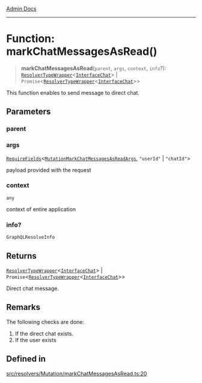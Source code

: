 [Admin Docs](/)

***

# Function: markChatMessagesAsRead()

> **markChatMessagesAsRead**(`parent`, `args`, `context`, `info`?): [`ResolverTypeWrapper`](../../../../types/generatedGraphQLTypes/type-aliases/ResolverTypeWrapper.md)\<[`InterfaceChat`](../../../../models/Chat/interfaces/InterfaceChat.md)\> \| `Promise`\<[`ResolverTypeWrapper`](../../../../types/generatedGraphQLTypes/type-aliases/ResolverTypeWrapper.md)\<[`InterfaceChat`](../../../../models/Chat/interfaces/InterfaceChat.md)\>\>

This function enables to send message to direct chat.

## Parameters

### parent

### args

[`RequireFields`](../../../../types/generatedGraphQLTypes/type-aliases/RequireFields.md)\<[`MutationMarkChatMessagesAsReadArgs`](../../../../types/generatedGraphQLTypes/type-aliases/MutationMarkChatMessagesAsReadArgs.md), `"userId"` \| `"chatId"`\>

payload provided with the request

### context

`any`

context of entire application

### info?

`GraphQLResolveInfo`

## Returns

[`ResolverTypeWrapper`](../../../../types/generatedGraphQLTypes/type-aliases/ResolverTypeWrapper.md)\<[`InterfaceChat`](../../../../models/Chat/interfaces/InterfaceChat.md)\> \| `Promise`\<[`ResolverTypeWrapper`](../../../../types/generatedGraphQLTypes/type-aliases/ResolverTypeWrapper.md)\<[`InterfaceChat`](../../../../models/Chat/interfaces/InterfaceChat.md)\>\>

Direct chat message.

## Remarks

The following checks are done:
1. If the direct chat exists.
2. If the user exists

## Defined in

[src/resolvers/Mutation/markChatMessagesAsRead.ts:20](https://github.com/Suyash878/talawa-api/blob/cfd688207611ba245c99edd8dbaccb2cdbf6a043/src/resolvers/Mutation/markChatMessagesAsRead.ts#L20)
